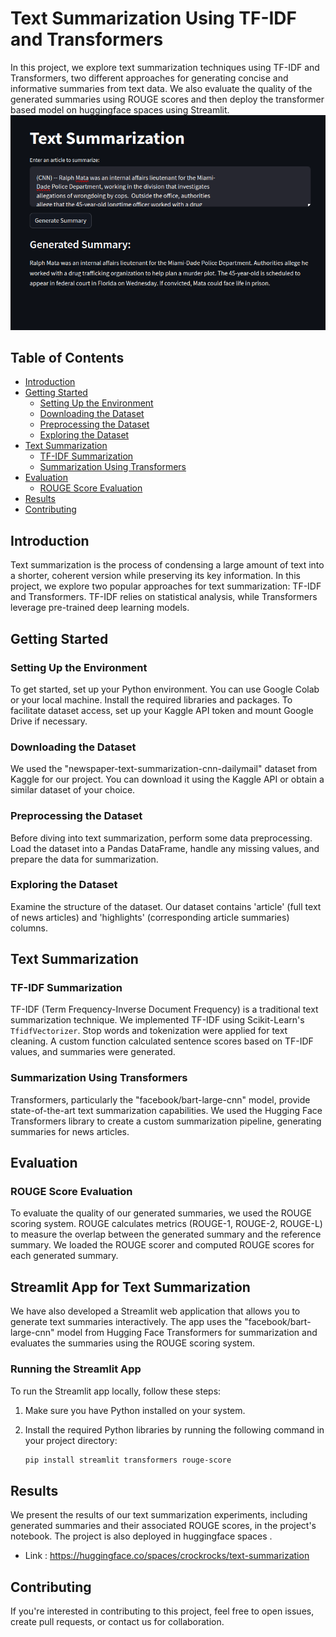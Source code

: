 # Text Summarization Using TF-IDF and Transformers

In this project, we explore text summarization techniques using TF-IDF and Transformers, two different approaches for generating concise and informative summaries from text data. We also evaluate the quality of the generated summaries using ROUGE scores and then deploy the transformer based model on huggingface spaces using Streamlit.
![image](text-summary.png)



## Table of Contents
- [Introduction](#introduction)
- [Getting Started](#getting-started)
  - [Setting Up the Environment](#setting-up-the-environment)
  - [Downloading the Dataset](#downloading-the-dataset)
  - [Preprocessing the Dataset](#preprocessing-the-dataset)
  - [Exploring the Dataset](#exploring-the-dataset)
- [Text Summarization](#text-summarization)
  - [TF-IDF Summarization](#tf-idf-summarization)
  - [Summarization Using Transformers](#summarization-using-transformers)
- [Evaluation](#evaluation)
  - [ROUGE Score Evaluation](#rouge-score-evaluation)
- [Results](#results)
- [Contributing](#contributing)

## Introduction

Text summarization is the process of condensing a large amount of text into a shorter, coherent version while preserving its key information. In this project, we explore two popular approaches for text summarization: TF-IDF and Transformers. TF-IDF relies on statistical analysis, while Transformers leverage pre-trained deep learning models.

## Getting Started

### Setting Up the Environment

To get started, set up your Python environment. You can use Google Colab or your local machine. Install the required libraries and packages. To facilitate dataset access, set up your Kaggle API token and mount Google Drive if necessary.

### Downloading the Dataset

We used the "newspaper-text-summarization-cnn-dailymail" dataset from Kaggle for our project. You can download it using the Kaggle API or obtain a similar dataset of your choice.

### Preprocessing the Dataset

Before diving into text summarization, perform some data preprocessing. Load the dataset into a Pandas DataFrame, handle any missing values, and prepare the data for summarization.

### Exploring the Dataset

Examine the structure of the dataset. Our dataset contains 'article' (full text of news articles) and 'highlights' (corresponding article summaries) columns.

## Text Summarization

### TF-IDF Summarization

TF-IDF (Term Frequency-Inverse Document Frequency) is a traditional text summarization technique. We implemented TF-IDF using Scikit-Learn's `TfidfVectorizer`. Stop words and tokenization were applied for text cleaning. A custom function calculated sentence scores based on TF-IDF values, and summaries were generated.

### Summarization Using Transformers

Transformers, particularly the "facebook/bart-large-cnn" model, provide state-of-the-art text summarization capabilities. We used the Hugging Face Transformers library to create a custom summarization pipeline, generating summaries for news articles.

## Evaluation

### ROUGE Score Evaluation

To evaluate the quality of our generated summaries, we used the ROUGE scoring system. ROUGE calculates metrics (ROUGE-1, ROUGE-2, ROUGE-L) to measure the overlap between the generated summary and the reference summary. We loaded the ROUGE scorer and computed ROUGE scores for each generated summary.

## Streamlit App for Text Summarization

We have also developed a Streamlit web application that allows you to generate text summaries interactively. The app uses the "facebook/bart-large-cnn" model from Hugging Face Transformers for summarization and evaluates the summaries using the ROUGE scoring system.

### Running the Streamlit App

To run the Streamlit app locally, follow these steps:

1. Make sure you have Python installed on your system.

2. Install the required Python libraries by running the following command in your project directory:

   ```bash
   pip install streamlit transformers rouge-score

## Results

We present the results of our text summarization experiments, including generated summaries and their associated ROUGE scores, in the project's notebook. The project is also deployed in huggingface spaces .
* Link : https://huggingface.co/spaces/crockrocks/text-summarization

## Contributing

If you're interested in contributing to this project, feel free to open issues, create pull requests, or contact us for collaboration.

